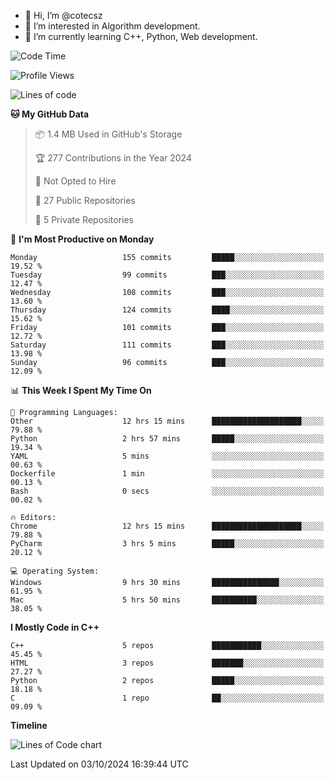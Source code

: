 - 👋 Hi, I’m @cotecsz
- 👀 I’m interested in Algorithm development.
- 🌱 I’m currently learning C++, Python, Web development.

<!---
cotecsz/cotecsz is a ✨ special ✨ repository because its `README.md` (this file) appears on your GitHub profile.
You can click the Preview link to take a look at your changes.
--->

<!--START_SECTION:waka-->
![Code Time](http://img.shields.io/badge/Code%20Time-1%2C787%20hrs-blue)

![Profile Views](http://img.shields.io/badge/Profile%20Views-0-blue)

![Lines of code](https://img.shields.io/badge/From%20Hello%20World%20I%27ve%20Written-1.2%20million%20lines%20of%20code-blue)

**🐱 My GitHub Data** 

> 📦 1.4 MB Used in GitHub's Storage 
 > 
> 🏆 277 Contributions in the Year 2024
 > 
> 🚫 Not Opted to Hire
 > 
> 📜 27 Public Repositories 
 > 
> 🔑 5 Private Repositories 
 > 
📅 **I'm Most Productive on Monday** 

```text
Monday                   155 commits         █████░░░░░░░░░░░░░░░░░░░░   19.52 % 
Tuesday                  99 commits          ███░░░░░░░░░░░░░░░░░░░░░░   12.47 % 
Wednesday                108 commits         ███░░░░░░░░░░░░░░░░░░░░░░   13.60 % 
Thursday                 124 commits         ████░░░░░░░░░░░░░░░░░░░░░   15.62 % 
Friday                   101 commits         ███░░░░░░░░░░░░░░░░░░░░░░   12.72 % 
Saturday                 111 commits         ███░░░░░░░░░░░░░░░░░░░░░░   13.98 % 
Sunday                   96 commits          ███░░░░░░░░░░░░░░░░░░░░░░   12.09 % 
```


📊 **This Week I Spent My Time On** 

```text
💬 Programming Languages: 
Other                    12 hrs 15 mins      ████████████████████░░░░░   79.88 % 
Python                   2 hrs 57 mins       █████░░░░░░░░░░░░░░░░░░░░   19.34 % 
YAML                     5 mins              ░░░░░░░░░░░░░░░░░░░░░░░░░   00.63 % 
Dockerfile               1 min               ░░░░░░░░░░░░░░░░░░░░░░░░░   00.13 % 
Bash                     0 secs              ░░░░░░░░░░░░░░░░░░░░░░░░░   00.02 % 

🔥 Editors: 
Chrome                   12 hrs 15 mins      ████████████████████░░░░░   79.88 % 
PyCharm                  3 hrs 5 mins        █████░░░░░░░░░░░░░░░░░░░░   20.12 % 

💻 Operating System: 
Windows                  9 hrs 30 mins       ███████████████░░░░░░░░░░   61.95 % 
Mac                      5 hrs 50 mins       ██████████░░░░░░░░░░░░░░░   38.05 % 
```

**I Mostly Code in C++** 

```text
C++                      5 repos             ███████████░░░░░░░░░░░░░░   45.45 % 
HTML                     3 repos             ███████░░░░░░░░░░░░░░░░░░   27.27 % 
Python                   2 repos             █████░░░░░░░░░░░░░░░░░░░░   18.18 % 
C                        1 repo              ██░░░░░░░░░░░░░░░░░░░░░░░   09.09 % 
```



**Timeline**

![Lines of Code chart](https://raw.githubusercontent.com/cotecsz/cotecsz/master/assets/bar_graph.png)


 Last Updated on 03/10/2024 16:39:44 UTC
<!--END_SECTION:waka-->
